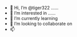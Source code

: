 - 👋 Hi, I’m @tiger322 ......
- 👀 I’m interested in ......
- 🌱 I’m currently learning 
- 💞️ I’m looking to collaborate on 
- 📫

  
<!---
tiger322/tiger322 is a ✨ special ✨ repository because its `README.md` (this file) appears on your GitHub profile.
You can click the Preview link to take a look at your changes.
--->
